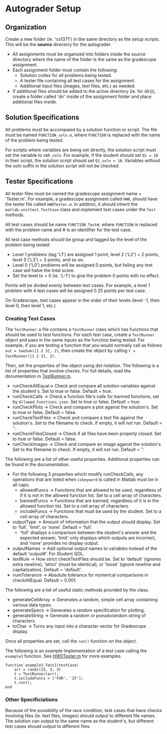 # Autograder Setup
## Organization
Create a new folder (ie. 'cs1371') in the same directory as the setup scripts. This will be the **source** directory for the autograder.
- All assignments must be organized into folders inside the source directory where the name of the folder is the same as the gradescope assignment.
- Each assignment folder must contain the following:
    - Solution codes for all problems being tested.
    - A tester file containing all test cases for the assignment.
    - Additional input files (images, text files, etc.) as needed.
- If additional files should be added to the active directory (ie. for dir()), create a folder called 'dir' inside of the assignment folder and place additional files inside.

## Solution Specifications
All problems must be accompaied by a solution function or script. The file must be named `FUNCTION_soln.m`, where `FUNCTION` is replaced with the name of the problem being tested.

For scripts where variables are being set directly, the solution script must set the variable to `VAR_soln`. For example, if the student should set `Q1 = 10` in their script, the solution script should set `Q1_soln = 10`. Variables without the soln suffix in the solution script will not be checked.

## Tester Specifications
All tester files must be named the gradescope assignment name + 'Tester.m'. For example, a gradescope assignment called `HW0`, should have the tester file called `HW0Tester.m`. In addition, it should inherit the `matlab.unittest.TestCase` class and implement test cases under the `Test` methods.

All test cases should be name `FUNCTION_Test#`, where `FUNCTION` is replaced with the problem name and # is an identifier for the test case.

All test case methods should be group and tagged by the level of the problem being tested:
- Level 1 problems (tag 'L1') are assigned 1 point, level 2 ('L2') = 2 points, level 3 ('L3') = 3 points, and so on.
- Level 0 ('L0') problems will be assigned 0 points, but failing any test case will halve the total score.
- Set the level to < 0 (ie. 'L-1') to give the problem 0 points with no effect.

Points will be divded evenly between test cases. For example, a level 1 problem with 4 test cases will be assigned 0.25 points per test case.

On Gradescope, test cases appear in the order of their levels (level -1, then level 0, then level 1, etc.)

### Creating Test Cases
The `TestRunner.m` file contains a `TestRunner` class which has functions that should be used to test functions. 
For each test case, create a `TestRunner` object and pass in the same inputs as the function being tested. 
For example, if you are testing a function that you would normally call as follows `out = twoSum([1 2 3], 2)`, then create the object by calling `t = TestRunner([1 2 3], 2)`.

Then, set the properties of the object using dot notation. The following is a list of properties that involve checks. For full details, read the documentation in [TestRunner.m](src/TestRunner.m).
- runCheckAllEqual-> Check and compare all solution variables against the student's. Set to true or false. Default = true.
- runCheckCalls -> Check a function file's calls for banned functions, set by `Allowed_Functions.json`. Set to true or false. Default = true.
- runCheckPlots -> Check and compare a plot against the solution's. Set to true or false. Default = false.
- runCheckTextFiles -> Check and compare a text file against the solution's. Set to the filename to check. If empty, it will not run. Default = ''.
- runCheckFilesClosed -> Check if all files have been properly closed. Set to true or false. Default = false.
- runCheckImages -> Check and compare an image against the solution's Set to the filename to check. If empty, it will not run. Default = ''.

The following are a list of other useful properties. Additional properties can be found in the documentation.

- For the following 3 properties which modify runCheckCalls, any operations that are listed when `iskeyword` is called in Matlab must be in all caps.
    - allowedFuncs -> Functions that are allowed to be used, regardless of if it is not in the allowed function list. Set to a cell array of characters.
    - bannedFuncs -> Functions that are banned, regardless of it is in the allowed function list. Set to a cell array of characters.
    - includeFuncs -> Functions that must be used by the student. Set to a cell array of characters.
- outputType -> Amount of information that the output should display. Set to 'full', 'limit', or 'none'. Default = 'full'.
    - 'full' displays a comparison between the student's answer and the expected answer, 'limit' only displays which outputs are incorrect, and 'none' provides no display output.
- outputNames -> Add optional output names to variables instead of the default 'output#'. For Student QOL.
- textRule -> How strict checkTextFiles should be. Set to 'default' (ignores extra newline), 'strict' (must be identical), or 'loose' (ignore newline and capitalization). Default = 'default'.
- numTolerance -> Absolute tolerance for numerical comparisons in checkAllEqual. Default = 0.001.

The following are a list of useful static methods provided by the class.
- generateCellArray -> Generates a random, simple cell array containing various data types.
- generateSpecs -> Generates a random specification for plotting.
- generateString -> Generate a random or pseudorandom string of characters.
- toChar -> Turns any input into a character vector for Gradescope display.

Once all properties are set, call the `run()` function on the object.

The following is an example implementation of a test case calling the `example3` function. See [HW0Tester.m](examples/autograder/HW0/HW0Tester.m) for more examples.
```
function example3_Test1(testCase)
    arr = randi(15, 3, 3)
    t = TestRunner(arr);
    t.includeFuncs = {'FOR', 'IF'};
    t.run();
end
```

### Other Specificiations
Because of the possibility of the race condition, test cases that have checks involving files (ie. text files, images) should output to different file names. 
The solution can output to the same name as the student's, but different test cases should output to different files.